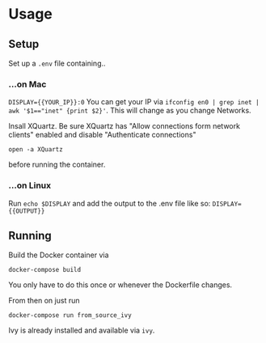 # Usage

## Setup

Set up a `.env` file containing..

### ...on Mac
`
DISPLAY={{YOUR_IP}}:0
`
You can get your IP via `ifconfig en0 | grep inet | awk '$1=="inet" {print $2}'`.
This will change as you change Networks.

Insall XQuartz. Be sure XQuartz has "Allow connections form network clients" enabled and disable "Authenticate connections"
```
open -a XQuartz
```
before running the container.

### ...on Linux
Run `echo $DISPLAY` and add the output to the .env file like so:
`
DISPLAY={{OUTPUT}}
`

## Running

Build the Docker container via
```
docker-compose build
```
You only have to do this once or whenever the Dockerfile changes.

From then on just run
```
docker-compose run from_source_ivy
```


Ivy is already installed and available via `ivy`.

